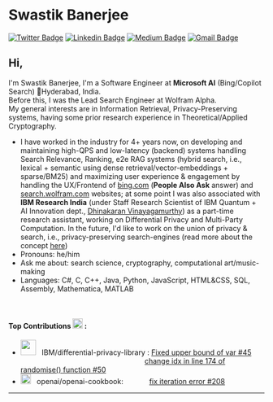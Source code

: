 # Swastik Banerjee
[![Twitter Badge](https://img.shields.io/badge/-@_justanotherlad-1ca0f1?style=flat-square&labelColor=1ca0f1&logo=twitter&logoColor=white&link=https://twitter.com/_justanotherlad)](https://twitter.com/_justanotherlad) [![Linkedin Badge](https://img.shields.io/badge/-justanotherlad-blue?style=flat-square&logo=Linkedin&logoColor=white&link=https://www.linkedin.com/in/justanotherlad/)](https://www.linkedin.com/in/justanotherlad/) [![Medium Badge](https://img.shields.io/badge/-@justanotherlad-03a57a?style=flat-square&labelColor=000000&logo=Medium&link=https://justanotherlad.medium.com/)](https://justanotherlad.medium.com/)
[![Gmail Badge](https://img.shields.io/badge/-b98swastik@gmail.com-c14438?style=flat-square&logo=Gmail&logoColor=white&link=mailto:b98swastik@gmail.com)](mailto:b98swastik@gmail.com)

## Hi, 
I'm Swastik Banerjee, I'm a Software Engineer at **Microsoft AI** (Bing/Copilot Search) 📍Hyderabad, India. <br>
Before this, I was the Lead Search Engineer at Wolfram Alpha. <br>
My general interests are in Information Retrieval, Privacy-Preserving systems, having some prior research experience in Theoretical/Applied Cryptography.
- I have worked in the industry for 4+ years now, on developing and maintaining high-QPS and low-latency (backend) systems handling Search Relevance, Ranking, e2e RAG systems (hybrid search, i.e., lexical + semantic using dense retrieval/vector-embeddings + sparse/BM25) and maximizing user experience & engagement by handling the UX/Frontend of [bing.com](bing.com) (**People Also Ask** answer) and [search.wolfram.com](search.wolfram.com) websites; at some point I was also associated with **IBM Research India** (under Staff Research Scientist of IBM Quantum + AI Innovation dept., [Dhinakaran Vinayagamurthy](https://research.ibm.com/people/dhinakaran-vinayagamurthy)) as a part-time research assistant, working on Differential Privacy and Multi-Party Computation. In the future, I'd like to work on the union of privacy & search, i.e., privacy-preserving search-engines (read more about the concept [here](https://www.quantamagazine.org/cryptographers-devise-an-approach-for-total-search-privacy-20231106/))
- Pronouns: he/him
- Ask me about: search science, cryptography, computational art/music-making
- Languages: C#, C, C++, Java, Python, JavaScript, HTML&CSS, SQL, Assembly, Mathematica, MATLAB

<br>

#### Top Contributions <img src = "https://user-images.githubusercontent.com/31207633/226867691-bdba1fb5-ad94-43d5-b760-e1350a025ba8.png" width="20" height="20"> :

- <img src = "https://user-images.githubusercontent.com/31207633/226870568-5178c4f8-fc53-4aef-964b-aac6e457fb32.png" width="30"> &nbsp; IBM/differential-privacy-library : [Fixed upper bound of var #45 ](https://github.com/IBM/differential-privacy-library/pull/45)
<br> &nbsp; &nbsp; &nbsp; &nbsp; &nbsp; &nbsp; &nbsp; &nbsp; &nbsp; &nbsp; &nbsp; &nbsp; &nbsp; &nbsp; &nbsp; &nbsp; &nbsp; &nbsp; &nbsp; &nbsp; &nbsp; &nbsp; &nbsp; &nbsp; &nbsp; &nbsp; &nbsp; &nbsp; &nbsp; &nbsp; &nbsp; [change idx in line 174 of randomise() function #50](https://github.com/IBM/differential-privacy-library/pull/50)
-  <img src = "https://user-images.githubusercontent.com/31207633/226873254-c0e1dc22-afdb-4a66-88ca-55d9c8c4218e.png" height="20"> &nbsp; openai/openai-cookbook: &nbsp; &nbsp; &nbsp; &nbsp; &nbsp; &nbsp; [fix iteration error #208](https://github.com/openai/openai-cookbook/pull/208)














---

